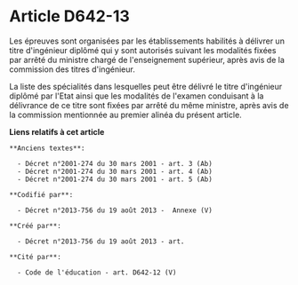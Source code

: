 # Article D642-13

Les épreuves sont organisées par les établissements habilités à délivrer un titre d'ingénieur diplômé qui y sont autorisés
suivant les modalités fixées par arrêté du ministre chargé de l'enseignement supérieur, après avis de la commission des
titres d'ingénieur.

La liste des spécialités dans lesquelles peut être délivré le titre d'ingénieur diplômé par l'Etat ainsi que les modalités de
l'examen conduisant à la délivrance de ce titre sont fixées par arrêté du même ministre, après avis de la commission
mentionnée au premier alinéa du présent article.

**Liens relatifs à cet article**

	**Anciens textes**:

	  - Décret n°2001-274 du 30 mars 2001 - art. 3 (Ab)
	  - Décret n°2001-274 du 30 mars 2001 - art. 4 (Ab)
	  - Décret n°2001-274 du 30 mars 2001 - art. 5 (Ab)

	**Codifié par**:

	  - Décret n°2013-756 du 19 août 2013 -  Annexe (V)

	**Créé par**:

	  - Décret n°2013-756 du 19 août 2013 - art.

	**Cité par**:

	  - Code de l'éducation - art. D642-12 (V)
